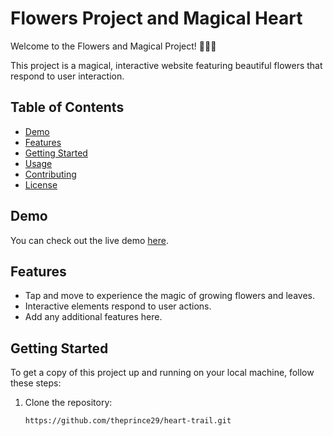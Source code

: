 # Flowers Project and Magical Heart

Welcome to the Flowers and Magical Project! 🌸🌼🌺

This project is a magical, interactive website featuring beautiful flowers that respond to user interaction.

## Table of Contents

- [Demo](#demo)
- [Features](#features)
- [Getting Started](#getting-started)
- [Usage](#usage)
- [Contributing](#contributing)
- [License](#license)

## Demo

You can check out the live demo [here](link_to_live_demo).

## Features

- Tap and move to experience the magic of growing flowers and leaves.
- Interactive elements respond to user actions.
- Add any additional features here.

## Getting Started

To get a copy of this project up and running on your local machine, follow these steps:

1. Clone the repository:

   ```bash
   https://github.com/theprince29/heart-trail.git
   
   ```

